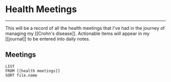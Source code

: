 # Health Meetings


---
This will be a record of all the health meetings that I've had in the journey of managing my [[Crohn's disease]]. Actionable items will appear in my [[journal]] to be entered into daily notes. 

## Meetings
```dataview
LIST 
FROM [[health meetings]]
SORT file.name
```
